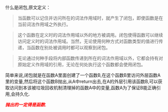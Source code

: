 什么是闭包,原文定义：

> 当函数可以记住并访问所在的词法作用域时，就产生了闭包，即使函数是在当前词法作用域之外执行。

> 这个函数在定义时的词法作用域以外的地方被调用。闭包使得函数可以继续访问定义时的词法作用域。当然，无论使用何种方式对函数类型的值进行传递，当函数在别处被调用时都可以观察到闭包。

> 无论通过何种手段将内部函数传递到所在的词法作用域以外，它都会持有对原始定义作用域的引用，无论在何处执行这个函数都会使用闭包。


  简单来说,闭包就是在函数A里面创建了一个函数B,在这个函数B里访问外层函数A里的变量,然后将这个函数B抛出,从A中return出去,在A的外层引用该函数B,可以获取访问到本该被垃圾回收机制清理掉的函数A中的变量,函数A为了保证B能正确引用,会持久化.

 <font color="red">***抛出的一定得是函数.***</font>
